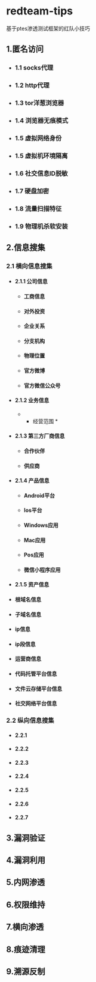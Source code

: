# redteam-tips
基于ptes渗透测试框架的红队小技巧

## 1.匿名访问
  - ### 1.1 socks代理
  - ### 1.2 http代理
  - ### 1.3 tor洋葱浏览器
  - ### 1.4 浏览器无痕模式
  - ### 1.5 虚拟网络身份
  - ### 1.5 虚拟机环境隔离
  - ### 1.6 社交信息ID脱敏
  - ### 1.7 硬盘加密
  - ### 1.8 流量扫描特征
  - ### 1.9 物理机杀软安装
  
## 2.信息搜集
### 2.1 横向信息搜集
- #### 2.1.1 公司信息
  - #### 工商信息
  - #### 对外投资
  - #### 企业关系
  - #### 分支机构
  - #### 物理位置
  - #### 官方微博
  - #### 官方微信公众号
- #### 2.1.2 业务信息
  -  * 经营范围 *
- #### 2.1.3 第三方厂商信息
  - #### 合作伙伴
  - #### 供应商
- #### 2.1.4 产品信息
  - #### Android平台
  - #### Ios平台
  - #### Windows应用
  - #### Mac应用
  - #### Pos应用
  - #### 微信小程序应用
 - #### 2.1.5 资产信息
  - #### 根域名信息
  - #### 子域名信息
  - #### ip信息
  - #### ip段信息
  - #### 运营商信息
  - #### 代码托管平台信息
  - #### 文件云存储平台信息
  - #### 社交网络平台信息


### 2.2 纵向信息搜集
- #### 2.2.1 
- #### 2.2.2 
- #### 2.2.3
- #### 2.2.4
- #### 2.2.5
- #### 2.2.6
- #### 2.2.7

## 3.漏洞验证
## 4.漏洞利用
## 5.内网渗透
## 6.权限维持
## 7.横向渗透
## 8.痕迹清理
## 9.溯源反制

